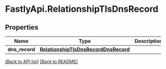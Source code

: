 # FastlyApi.RelationshipTlsDnsRecord

## Properties

Name | Type | Description | Notes
------------ | ------------- | ------------- | -------------
**dns_record** | [**RelationshipTlsDnsRecordDnsRecord**](RelationshipTlsDnsRecordDnsRecord.md) |  | [optional] 



[[Back to API list]](../../README.md#endpoints) [[Back to README]](../../README.md)
